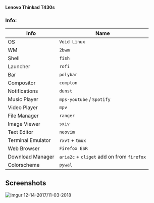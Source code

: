  **Lenovo Thinkad T430s** 

### Info:

| **Info**  | **Name**  |
| --------- | --------- |
| OS 				| `Void Linux` |
| WM 				| `2bwm` 		 |
| Shell 		| `fish` 			 |
| Launcher  | `rofi` 			 |
| Bar 			| `polybar` 		 |
| Compositor | `compton` 	 |
| Notifications | `dunst`  |
| Music Player  | `mps-youtube` / `Spotify` |
| Video Player 	| `mpv` |
| File Manager 	| `ranger` |
| Image Viewer  | `sxiv` |
| Text Editor   | `neovim` |
| Terminal Emulator | `rxvt` + `tmux` |
| Web Browser | `Firefox ESR` |
| Download Manager | `aria2c` + `cliget` add on from `firefox` |
| Colorscheme | `pywal` |

**Screenshots**
--------

![Imgur 12-14-2017/11-03-2018](https://i.imgur.com/n811xCh.png)


